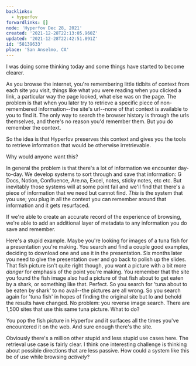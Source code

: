 ```yaml
---
backlinks:
  - hyperfov
forwardlinks: []
node: 'Hyperfov Dec 28, 2021'
created: '2021-12-28T22:13:05.960Z'
updated: '2021-12-28T22:42:51.891Z'
id: '58139633'
place: 'San Anselmo, CA'
---
```

I was doing some thinking today and some things have started to become clearer. 

As you browse the internet, you're remembering little tidbits of context from each site you visit, things like what you were reading when you clicked a link, a particular way the page looked, what else was on the page. The problem is that when you later try to retrieve a specific piece of non-remembered information--the site's url--none of that context is available to you to find it. The only way to search the browser history is through the urls themselves, and there's no reason you'd remember them. But you do remember the context. 

So the idea is that Hyperfov preserves this context and gives you the tools to retrieve information that would be otherwise irretrievable. 

Why would anyone want this? 

In general the problem is that there's a lot of information we encounter day-to-day. We develop systems to sort through and save that information: G Docs, Notion, Confluence, Are.na, Excel, notes, sticky notes, etc etc. But inevitably those systems will at some point fail and we'll find that there's a piece of information that we need but cannot find. *This* is the system that you use; you plug in all the context you can remember around that information and it gets resurfaced. 

If we're able to create an accurate record of the experience of browsing, we're able to add an additional layer of metadata to any information you do save and remember. 

Here's a stupid example. Maybe you're looking for images of a tuna fish for a presentation you're making. You search and find a couple good examples, deciding to download one and use it in the presentation. Six months later you need to give the presentation over and go back to polish up the slides. That fish picture isn't quite right though, you want a picture with a bit more *danger* for emphasis of the point you're making. You remember that the site you found the fish image also had a picture of that fish about to get eaten by a shark, or something like that. Perfect. So you search for 'tuna about to be eaten by shark' to no avail--the pictures are all wrong. So you search again for 'tuna fish' in hopes of finding the original site but lo and behold the results have changed. No problem: you reverse image search. There are 1,500 sites that use this same tuna picture. What to do? 

You pop the fish picture in Hyperfov and it surfaces all the times you've encountered it on the web. And sure enough there's the site. 

Obviously there's a million other stupid and less stupid use cases here. The retrieval use case is fairly clear. I think one interesting challenge is thinking about possible directions that are less passive. How could a system like this be of use while browsing *actively*? 


